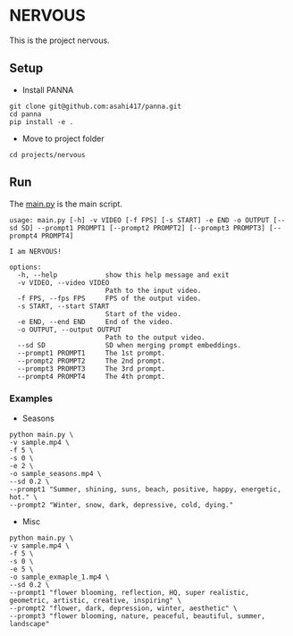 # NERVOUS
This is the project nervous. 


## Setup
- Install PANNA
```shell
git clone git@github.com:asahi417/panna.git
cd panna
pip install -e .
```

- Move to project folder

```shell
cd projects/nervous
```

## Run
The [main.py](./projects/nervous/main.py) is the main script.

```
usage: main.py [-h] -v VIDEO [-f FPS] [-s START] -e END -o OUTPUT [--sd SD] --prompt1 PROMPT1 [--prompt2 PROMPT2] [--prompt3 PROMPT3] [--prompt4 PROMPT4]

I am NERVOUS!

options:
  -h, --help            show this help message and exit
  -v VIDEO, --video VIDEO
                        Path to the input video.
  -f FPS, --fps FPS     FPS of the output video.
  -s START, --start START
                        Start of the video.
  -e END, --end END     End of the video.
  -o OUTPUT, --output OUTPUT
                        Path to the output video.
  --sd SD               SD when merging prompt embeddings.
  --prompt1 PROMPT1     The 1st prompt.
  --prompt2 PROMPT2     The 2nd prompt.
  --prompt3 PROMPT3     The 3rd prompt.
  --prompt4 PROMPT4     The 4th prompt.
```

### Examples

- Seasons
```shell
python main.py \
-v sample.mp4 \
-f 5 \
-s 0 \
-e 2 \
-o sample_seasons.mp4 \
--sd 0.2 \
--prompt1 "Summer, shining, suns, beach, positive, happy, energetic, hot." \
--prompt2 "Winter, snow, dark, depressive, cold, dying."
```

- Misc

```shell
python main.py \
-v sample.mp4 \
-f 5 \
-s 0 \
-e 5 \
-o sample_exmaple_1.mp4 \
--sd 0.2 \
--prompt1 "flower blooming, reflection, HQ, super realistic, geometric, artistic, creative, inspiring" \
--prompt2 "flower, dark, depression, winter, aesthetic" \
--prompt3 "flower blooming, nature, peaceful, beautiful, summer, landscape"
```